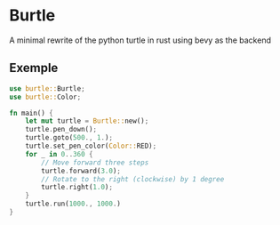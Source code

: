 # Burtle

A minimal rewrite of the python turtle in rust using bevy as the backend

## Exemple

```rust
use burtle::Burtle;
use burtle::Color;

fn main() {
    let mut turtle = Burtle::new();
    turtle.pen_down();
    turtle.goto(500., 1.);
    turtle.set_pen_color(Color::RED);
    for _ in 0..360 {
        // Move forward three steps
        turtle.forward(3.0);
        // Rotate to the right (clockwise) by 1 degree
        turtle.right(1.0);
    }
    turtle.run(1000., 1000.)
}
```
